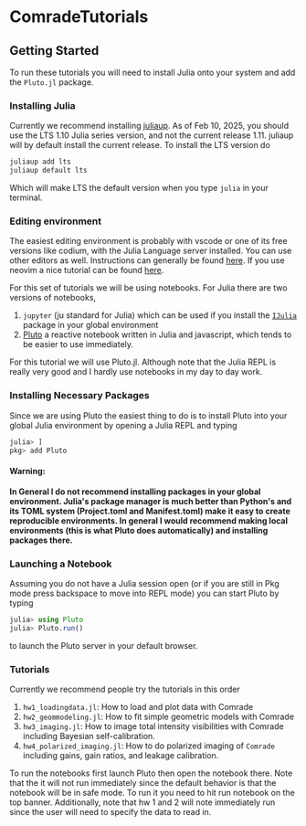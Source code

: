 # ComradeTutorials


## Getting Started

To run these tutorials you will need to install Julia onto your system and add the `Pluto.jl` package.


### Installing Julia 
Currently we recommend installing [juliaup](https://github.com/JuliaLang/juliaup).
As of Feb 10, 2025, you should use the LTS 1.10 Julia series version, and not the current release 1.11.
juliaup will by default install the current release. To install the LTS version do 
```bash 
juliaup add lts 
juliaup default lts 
```
Which will make LTS the default version when you type `julia` in your terminal. 


### Editing environment

The easiest editing environment is probably with vscode or one of its free versions like codium, 
with the Julia Language server installed. You can use other editors as well. Instructions can generally
be found [here](https://github.com/JuliaEditorSupport). If you use neovim a nice tutorial can be found [here](https://allanchain.github.io/blog/post/julia-nvim/).

For this set of tutorials we will be using notebooks. For Julia there are two versions of notebooks,
 1. `jupyter` (ju standard for Julia) which can be used if you install the [`IJulia`](https://github.com/JuliaLang/IJulia.jl) package in your global environment
 2. [Pluto](https://github.com/fonsp/Pluto.jl) a reactive notebook written in Julia and javascript, which tends to be easier to use immediately. 


For this tutorial we will use Pluto.jl. Although note that the Julia REPL is really very good and I hardly use notebooks in 
my day to day work.


### Installing Necessary Packages 

Since we are using Pluto the easiest thing to do is to install Pluto into your global Julia environment by opening
a Julia REPL and typing
```julia
julia> ]
pkg> add Pluto
```
#### Warning:
  **In General I do not recommend installing packages in your global environment. Julia's package manager is much 
    better than Python's and its TOML system (Project.toml and Manifest.toml) make it easy to create reproducible
    environments. In general I would recommend making local environments (this is what Pluto does automatically)
    and installing packages there.**

### Launching a Notebook

Assuming you do not have a Julia session open (or if you are still in Pkg mode press backspace to move into REPL mode)
you can start Pluto by typing 
```julia
julia> using Pluto
julia> Pluto.run()
```

to launch the Pluto server in your default browser.


### Tutorials 

Currently we recommend people try the tutorials in this order

 1. `hw1_loadingdata.jl`: How to load and plot data with Comrade 
 2. `hw2_geommodeling.jl`: How to fit simple geometric models with Comrade 
 3. `hw3_imaging.jl`: How to image total intensity visibilities with Comrade including Bayesian self-calibration.
 4. `hw4_polarized_imaging.jl`: How to do polarized imaging of `Comrade` including gains, gain ratios, and leakage calibration.

To run the notebooks first launch Pluto then open the notebook there. Note that the it will not run immediately since the 
default behavior is that the notebook will be in safe mode. To run it you need to hit run notebook on the top banner.
Additionally, note that hw 1 and 2 will note immediately run since the user will need to specify the data to read in. 
